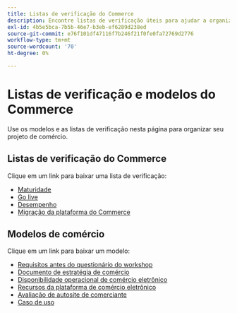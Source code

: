 ```yaml
---
title: Listas de verificação do Commerce
description: Encontre listas de verificação úteis para ajudar a organizar seu projeto de comércio eletrônico.
exl-id: 4b5e5bca-7b5b-46e7-b3eb-ef6289d238ed
source-git-commit: e76f101df47116f7b246f21f0fe0fa72769d2776
workflow-type: tm+mt
source-wordcount: '70'
ht-degree: 0%

---
```


# Listas de verificação e modelos do Commerce

Use os modelos e as listas de verificação nesta página para organizar seu projeto de comércio.

## Listas de verificação do Commerce

Clique em um link para baixar uma lista de verificação:

- [Maturidade](../../assets/playbooks/checklists/maturity.pptx)
- [Go live](../../assets/playbooks/checklists/go-live.pptx)
- [Desempenho](../../assets/playbooks/checklists/performance.pptx)
- [Migração da plataforma do Commerce](../../assets/playbooks/checklists/commerce-platform-migration.pptx)

## Modelos de comércio

Clique em um link para baixar um modelo:

- [Requisitos antes do questionário do workshop](../../assets/playbooks/templates/requirements-questionnaire.pptx)
- [Documento de estratégia de comércio](../../assets/playbooks/templates/commerce-strategy-document.pptx)
- [Disponibilidade operacional de comércio eletrônico](../../assets/playbooks/templates/ecommerce-operational-readiness.pptx)
- [Recursos da plataforma de comércio eletrônico](../../assets/playbooks/templates/ecommerce-platform-features.pptx)
- [Avaliação de autosite de comerciante](../../assets/playbooks/templates/merchant-self-site-assessment.pptx)
- [Caso de uso](../../assets/playbooks/templates/use-case.pptx)
